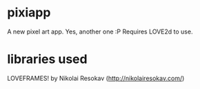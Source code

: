 pixiapp
=======

A new pixel art app. Yes, another one :P
Requires LOVE2d to use.

libraries used
===

LOVEFRAMES! by Nikolai Resokav (<a href="http://nikolairesokav.com/">http://nikolairesokav.com/</a>)